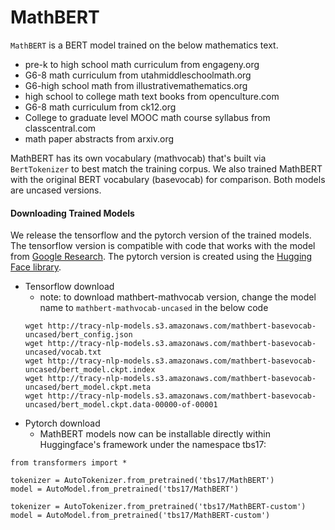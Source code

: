 # MathBERT

```MathBERT``` is a BERT model trained on the below mathematics text.

+ pre-k to high school math curriculum from engageny.org
+ G6-8 math curriculum from utahmiddleschoolmath.org
+ G6-high school math from illustrativemathematics.org
+ high school to college math text books from openculture.com
+ G6-8 math curriculum from ck12.org
+ College to graduate level MOOC math course syllabus from classcentral.com
+ math paper abstracts from arxiv.org

MathBERT has its own vocabulary (mathvocab) that's built via ```BertTokenizer``` to best match the training corpus. We also trained MathBERT with the original BERT vocabulary (basevocab) for comparison. Both models are uncased versions.

<!-- It results in state-of-the-art performance on a wide range of scientific domain nlp tasks. The details of the evaluation are in the paper. Evaluation code and data are included in this repo. -->

#### Downloading Trained Models
We release the tensorflow and the pytorch version of the trained models. The tensorflow version is compatible with code that works with the model from [Google Research](https://github.com/google-research/bert). The pytorch version is created using the [Hugging Face library](https://github.com/huggingface/transformers).
+ Tensorflow download
  + note: to download mathbert-mathvocab version, change the model name to ```mathbert-mathvocab-uncased``` in the below code
  ```
  wget http://tracy-nlp-models.s3.amazonaws.com/mathbert-basevocab-uncased/bert_config.json
  wget http://tracy-nlp-models.s3.amazonaws.com/mathbert-basevocab-uncased/vocab.txt
  wget http://tracy-nlp-models.s3.amazonaws.com/mathbert-basevocab-uncased/bert_model.ckpt.index
  wget http://tracy-nlp-models.s3.amazonaws.com/mathbert-basevocab-uncased/bert_model.ckpt.meta
  wget http://tracy-nlp-models.s3.amazonaws.com/mathbert-basevocab-uncased/bert_model.ckpt.data-00000-of-00001
+ Pytorch download
  + MathBERT models now can be installable directly within Huggingface's framework under the namespace tbs17:
```
from transformers import *

tokenizer = AutoTokenizer.from_pretrained('tbs17/MathBERT')
model = AutoModel.from_pretrained('tbs17/MathBERT')

tokenizer = AutoTokenizer.from_pretrained('tbs17/MathBERT-custom')
model = AutoModel.from_pretrained('tbs17/MathBERT-custom')
```



